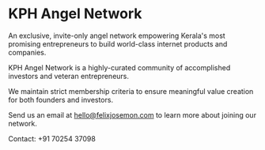 # KPH Angel Network

An exclusive, invite-only angel network empowering Kerala's most promising entrepreneurs to build world-class internet products and companies.

KPH Angel Network is a highly-curated community of accomplished investors and veteran entrepreneurs. 

We maintain strict membership criteria to ensure meaningful value creation for both founders and investors.

Send us an email at [hello@felixjosemon.com](mailto:hello@felixjosemon.com) to learn more about joining our network.

Contact: +91 70254 37098



